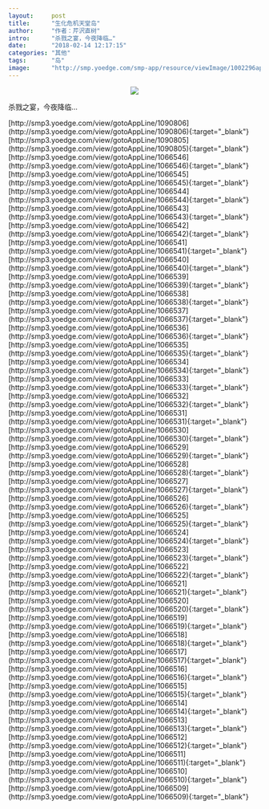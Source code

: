 ```yaml
---
layout:     post
title:      "生化危机天堂岛"
author:     "作者：芹沢直树"
intro:      "杀戮之宴，今夜降临…"
date:       "2018-02-14 12:17:15"
categories: "其他"
tags:       "岛"
image:      "http://smp.yoedge.com/smp-app/resource/viewImage/1002296appline.png"
---
```

<div style="text-align: center">
<p><img src="http://smp.yoedge.com/smp-app/resource/viewImage/1002296appline.png"/></p>
</div>
<p class="post-meta">
<span>杀戮之宴，今夜降临…</span>
</p>
[http://smp3.yoedge.com/view/gotoAppLine/1090806](http://smp3.yoedge.com/view/gotoAppLine/1090806){:target="_blank"}
[http://smp3.yoedge.com/view/gotoAppLine/1090805](http://smp3.yoedge.com/view/gotoAppLine/1090805){:target="_blank"}
[http://smp3.yoedge.com/view/gotoAppLine/1066546](http://smp3.yoedge.com/view/gotoAppLine/1066546){:target="_blank"}
[http://smp3.yoedge.com/view/gotoAppLine/1066545](http://smp3.yoedge.com/view/gotoAppLine/1066545){:target="_blank"}
[http://smp3.yoedge.com/view/gotoAppLine/1066544](http://smp3.yoedge.com/view/gotoAppLine/1066544){:target="_blank"}
[http://smp3.yoedge.com/view/gotoAppLine/1066543](http://smp3.yoedge.com/view/gotoAppLine/1066543){:target="_blank"}
[http://smp3.yoedge.com/view/gotoAppLine/1066542](http://smp3.yoedge.com/view/gotoAppLine/1066542){:target="_blank"}
[http://smp3.yoedge.com/view/gotoAppLine/1066541](http://smp3.yoedge.com/view/gotoAppLine/1066541){:target="_blank"}
[http://smp3.yoedge.com/view/gotoAppLine/1066540](http://smp3.yoedge.com/view/gotoAppLine/1066540){:target="_blank"}
[http://smp3.yoedge.com/view/gotoAppLine/1066539](http://smp3.yoedge.com/view/gotoAppLine/1066539){:target="_blank"}
[http://smp3.yoedge.com/view/gotoAppLine/1066538](http://smp3.yoedge.com/view/gotoAppLine/1066538){:target="_blank"}
[http://smp3.yoedge.com/view/gotoAppLine/1066537](http://smp3.yoedge.com/view/gotoAppLine/1066537){:target="_blank"}
[http://smp3.yoedge.com/view/gotoAppLine/1066536](http://smp3.yoedge.com/view/gotoAppLine/1066536){:target="_blank"}
[http://smp3.yoedge.com/view/gotoAppLine/1066535](http://smp3.yoedge.com/view/gotoAppLine/1066535){:target="_blank"}
[http://smp3.yoedge.com/view/gotoAppLine/1066534](http://smp3.yoedge.com/view/gotoAppLine/1066534){:target="_blank"}
[http://smp3.yoedge.com/view/gotoAppLine/1066533](http://smp3.yoedge.com/view/gotoAppLine/1066533){:target="_blank"}
[http://smp3.yoedge.com/view/gotoAppLine/1066532](http://smp3.yoedge.com/view/gotoAppLine/1066532){:target="_blank"}
[http://smp3.yoedge.com/view/gotoAppLine/1066531](http://smp3.yoedge.com/view/gotoAppLine/1066531){:target="_blank"}
[http://smp3.yoedge.com/view/gotoAppLine/1066530](http://smp3.yoedge.com/view/gotoAppLine/1066530){:target="_blank"}
[http://smp3.yoedge.com/view/gotoAppLine/1066529](http://smp3.yoedge.com/view/gotoAppLine/1066529){:target="_blank"}
[http://smp3.yoedge.com/view/gotoAppLine/1066528](http://smp3.yoedge.com/view/gotoAppLine/1066528){:target="_blank"}
[http://smp3.yoedge.com/view/gotoAppLine/1066527](http://smp3.yoedge.com/view/gotoAppLine/1066527){:target="_blank"}
[http://smp3.yoedge.com/view/gotoAppLine/1066526](http://smp3.yoedge.com/view/gotoAppLine/1066526){:target="_blank"}
[http://smp3.yoedge.com/view/gotoAppLine/1066525](http://smp3.yoedge.com/view/gotoAppLine/1066525){:target="_blank"}
[http://smp3.yoedge.com/view/gotoAppLine/1066524](http://smp3.yoedge.com/view/gotoAppLine/1066524){:target="_blank"}
[http://smp3.yoedge.com/view/gotoAppLine/1066523](http://smp3.yoedge.com/view/gotoAppLine/1066523){:target="_blank"}
[http://smp3.yoedge.com/view/gotoAppLine/1066522](http://smp3.yoedge.com/view/gotoAppLine/1066522){:target="_blank"}
[http://smp3.yoedge.com/view/gotoAppLine/1066521](http://smp3.yoedge.com/view/gotoAppLine/1066521){:target="_blank"}
[http://smp3.yoedge.com/view/gotoAppLine/1066520](http://smp3.yoedge.com/view/gotoAppLine/1066520){:target="_blank"}
[http://smp3.yoedge.com/view/gotoAppLine/1066519](http://smp3.yoedge.com/view/gotoAppLine/1066519){:target="_blank"}
[http://smp3.yoedge.com/view/gotoAppLine/1066518](http://smp3.yoedge.com/view/gotoAppLine/1066518){:target="_blank"}
[http://smp3.yoedge.com/view/gotoAppLine/1066517](http://smp3.yoedge.com/view/gotoAppLine/1066517){:target="_blank"}
[http://smp3.yoedge.com/view/gotoAppLine/1066516](http://smp3.yoedge.com/view/gotoAppLine/1066516){:target="_blank"}
[http://smp3.yoedge.com/view/gotoAppLine/1066515](http://smp3.yoedge.com/view/gotoAppLine/1066515){:target="_blank"}
[http://smp3.yoedge.com/view/gotoAppLine/1066514](http://smp3.yoedge.com/view/gotoAppLine/1066514){:target="_blank"}
[http://smp3.yoedge.com/view/gotoAppLine/1066513](http://smp3.yoedge.com/view/gotoAppLine/1066513){:target="_blank"}
[http://smp3.yoedge.com/view/gotoAppLine/1066512](http://smp3.yoedge.com/view/gotoAppLine/1066512){:target="_blank"}
[http://smp3.yoedge.com/view/gotoAppLine/1066511](http://smp3.yoedge.com/view/gotoAppLine/1066511){:target="_blank"}
[http://smp3.yoedge.com/view/gotoAppLine/1066510](http://smp3.yoedge.com/view/gotoAppLine/1066510){:target="_blank"}
[http://smp3.yoedge.com/view/gotoAppLine/1066509](http://smp3.yoedge.com/view/gotoAppLine/1066509){:target="_blank"}


